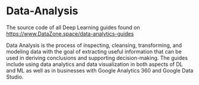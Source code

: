 # Data-Analysis
The source code of all Deep Learning guides found on https://www.DataZone.space/data-analytics-guides

Data Analysis is the process of inspecting, cleansing, transforming, and modeling data with the goal of extracting useful information that can be used in deriving conclusions and supporting decision-making. The guides include using data analytics and data visualization in both aspects of DL and ML as well as in businesses with Google Analytics 360 and Google Data Studio.

